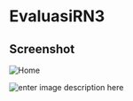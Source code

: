 # EvaluasiRN3
## Screenshot
![](https://lh3.googleusercontent.com/mQ31IxAoUSyQEMxGGITDLb_aVeOmgVE9eRZBta22m6nZtGkQddr6ZXsSWjhMIX3tBDWCuHSkSVvE "Home")

![enter image description here](https://lh3.googleusercontent.com/HRVRk0GmAR-D7wSdU2aHrzVs-2IMk4rqHfk3zeZqNI72SyUzojxiHTaJsT0dMi4UrlCiwMtrDg43)
